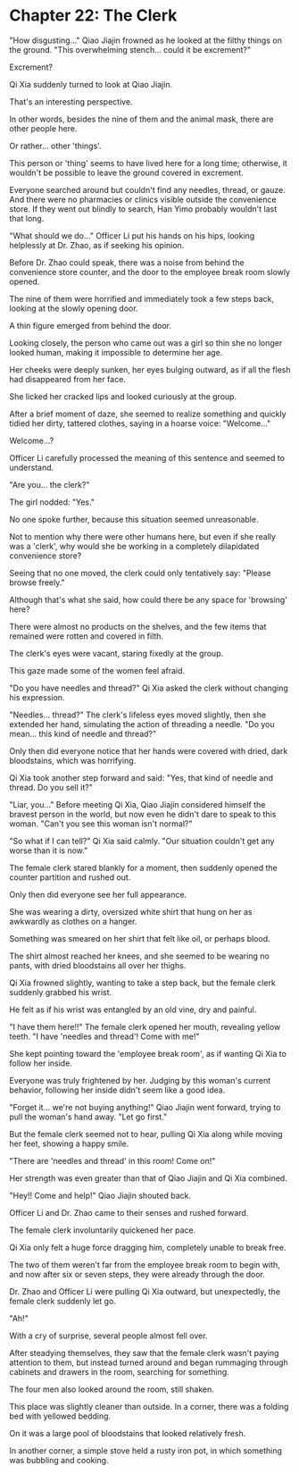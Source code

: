 ﻿# Chapter 22: The Clerk

"How disgusting..." Qiao Jiajin frowned as he looked at the filthy things on the ground. "This overwhelming stench... could it be excrement?"

Excrement?

Qi Xia suddenly turned to look at Qiao Jiajin.

That's an interesting perspective.

In other words, besides the nine of them and the animal mask, there are other people here.

Or rather... other 'things'.

This person or 'thing' seems to have lived here for a long time; otherwise, it wouldn't be possible to leave the ground covered in excrement.

Everyone searched around but couldn't find any needles, thread, or gauze. And there were no pharmacies or clinics visible outside the convenience store. If they went out blindly to search, Han Yimo probably wouldn't last that long.

"What should we do..." Officer Li put his hands on his hips, looking helplessly at Dr. Zhao, as if seeking his opinion.

Before Dr. Zhao could speak, there was a noise from behind the convenience store counter, and the door to the employee break room slowly opened.

The nine of them were horrified and immediately took a few steps back, looking at the slowly opening door.

A thin figure emerged from behind the door.

Looking closely, the person who came out was a girl so thin she no longer looked human, making it impossible to determine her age.

Her cheeks were deeply sunken, her eyes bulging outward, as if all the flesh had disappeared from her face.

She licked her cracked lips and looked curiously at the group.

After a brief moment of daze, she seemed to realize something and quickly tidied her dirty, tattered clothes, saying in a hoarse voice: "Welcome..."

Welcome...?

Officer Li carefully processed the meaning of this sentence and seemed to understand.

"Are you... the clerk?"

The girl nodded: "Yes."

No one spoke further, because this situation seemed unreasonable.

Not to mention why there were other humans here, but even if she really was a 'clerk', why would she be working in a completely dilapidated convenience store?

Seeing that no one moved, the clerk could only tentatively say: "Please browse freely."

Although that's what she said, how could there be any space for 'browsing' here?

There were almost no products on the shelves, and the few items that remained were rotten and covered in filth.

The clerk's eyes were vacant, staring fixedly at the group.

This gaze made some of the women feel afraid.

"Do you have needles and thread?" Qi Xia asked the clerk without changing his expression.

"Needles... thread?" The clerk's lifeless eyes moved slightly, then she extended her hand, simulating the action of threading a needle. "Do you mean... this kind of needle and thread?"

Only then did everyone notice that her hands were covered with dried, dark bloodstains, which was horrifying.

Qi Xia took another step forward and said: "Yes, that kind of needle and thread. Do you sell it?"

"Liar, you..." Before meeting Qi Xia, Qiao Jiajin considered himself the bravest person in the world, but now even he didn't dare to speak to this woman. "Can't you see this woman isn't normal?"

"So what if I can tell?" Qi Xia said calmly. "Our situation couldn't get any worse than it is now."

The female clerk stared blankly for a moment, then suddenly opened the counter partition and rushed out.

Only then did everyone see her full appearance.

She was wearing a dirty, oversized white shirt that hung on her as awkwardly as clothes on a hanger.

Something was smeared on her shirt that felt like oil, or perhaps blood.

The shirt almost reached her knees, and she seemed to be wearing no pants, with dried bloodstains all over her thighs.

Qi Xia frowned slightly, wanting to take a step back, but the female clerk suddenly grabbed his wrist.

He felt as if his wrist was entangled by an old vine, dry and painful.

"I have them here!!" The female clerk opened her mouth, revealing yellow teeth. "I have 'needles and thread'! Come with me!"

She kept pointing toward the 'employee break room', as if wanting Qi Xia to follow her inside.

Everyone was truly frightened by her. Judging by this woman's current behavior, following her inside didn't seem like a good idea.

"Forget it... we're not buying anything!" Qiao Jiajin went forward, trying to pull the woman's hand away. "Let go first."

But the female clerk seemed not to hear, pulling Qi Xia along while moving her feet, showing a happy smile.

"There are 'needles and thread' in this room! Come on!"

Her strength was even greater than that of Qiao Jiajin and Qi Xia combined.

"Hey!! Come and help!" Qiao Jiajin shouted back.

Officer Li and Dr. Zhao came to their senses and rushed forward.

The female clerk involuntarily quickened her pace.

Qi Xia only felt a huge force dragging him, completely unable to break free.

The two of them weren't far from the employee break room to begin with, and now after six or seven steps, they were already through the door.

Dr. Zhao and Officer Li were pulling Qi Xia outward, but unexpectedly, the female clerk suddenly let go.

"Ah!"

With a cry of surprise, several people almost fell over.

After steadying themselves, they saw that the female clerk wasn't paying attention to them, but instead turned around and began rummaging through cabinets and drawers in the room, searching for something.

The four men also looked around the room, still shaken.

This place was slightly cleaner than outside. In a corner, there was a folding bed with yellowed bedding.

On it was a large pool of bloodstains that looked relatively fresh.

In another corner, a simple stove held a rusty iron pot, in which something was bubbling and cooking.
